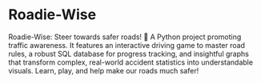 # Roadie-Wise
Roadie-Wise: Steer towards safer roads! 🚦 A Python project promoting traffic awareness. It features an interactive driving game to master road rules, a robust SQL database for progress tracking, and insightful graphs that transform complex, real-world accident statistics into understandable visuals. Learn, play, and help make our roads much safer!
